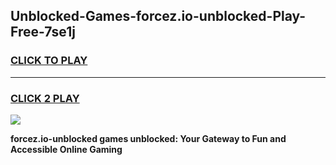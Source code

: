 
## Unblocked-Games-forcez.io-unblocked-Play-Free-7se1j
<h3>
<a href="https://premium76.site?title=forcez.io-unblocked&ref=19M">CLICK TO PLAY</a></h3>
<hr>

<h3>
<a href="https://premium76.site?title=forcez.io-unblocked&ref=19M">CLICK 2 PLAY</a>
  
</h3>

<a href="https://premium76.site?title=forcez.io-unblocked&ref=19M"><img src="https://clearcache.store/games.png"></a>


**forcez.io-unblocked games unblocked: Your Gateway to Fun and Accessible Online Gaming**
